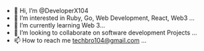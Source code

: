 - 👋 Hi, I’m @DeveloperX104
- 👀 I’m interested in Ruby, Go, Web Development, React, Web3 ...
- 🌱 I’m currently learning Web 3...
- 💞️ I’m looking to collaborate on software development Projects ...
- 📫 How to reach me techbro104@gmail.com ...

<!---
DeveloperX104/DeveloperX104 is a ✨ special ✨ repository because its `README.md` (this file) appears on your GitHub profile.
You can click the Preview link to take a look at your changes.
--->

